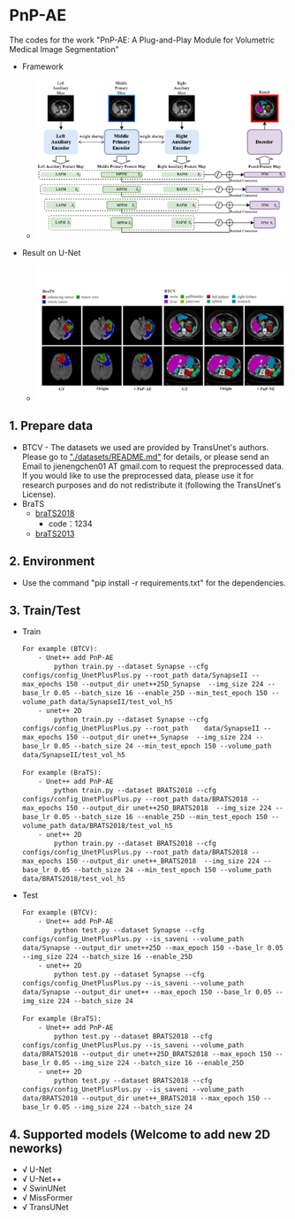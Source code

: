 # PnP-AE
The codes for the work "PnP-AE: A Plug-and-Play Module for Volumetric Medical Image Segmentation"
- Framework
    - ![](./figures/framework.png)

- Result on U-Net
    - ![](./figures/result.png)

## 1. Prepare data
- BTCV
      - The datasets we used are provided by TransUnet's authors. Please go to ["./datasets/README.md"](datasets/README.md) for details, or please send an Email to jienengchen01 AT gmail.com to request the preprocessed data. If you would like to use the preprocessed data, please use it for research purposes and do not redistribute it (following the TransUnet's License).
- BraTS
     - [braTS2018](https://pan.baidu.com/s/1A7xRvpNZgl-tgDnpCvU1Pg)
          -  code：1234
     - [braTS2013](https://www.smir.ch/BRATS/Start2013)


## 2. Environment

- Use the command "pip install -r requirements.txt" for the dependencies.

## 3. Train/Test

- Train
    ```
    For example (BTCV):
        - Unet++ add PnP-AE 
            python train.py --dataset Synapse --cfg configs/config_UnetPlusPlus.py --root_path data/SynapseII --max_epochs 150 --output_dir unet++25D_Synapse  --img_size 224 --base_lr 0.05 --batch_size 16 --enable_25D --min_test_epoch 150 --volume_path data/SynapseII/test_vol_h5
        - unet++ 2D
            python train.py --dataset Synapse --cfg configs/config_UnetPlusPlus.py --root_path    data/SynapseII --max_epochs 150 --output_dir unet++_Synapse  --img_size 224 --base_lr 0.05 --batch_size 24 --min_test_epoch 150 --volume_path data/SynapseII/test_vol_h5
    
    For example (BraTS):
        - Unet++ add PnP-AE 
            python train.py --dataset BRATS2018 --cfg configs/config_UnetPlusPlus.py --root_path data/BRATS2018 --max_epochs 150 --output_dir unet++25D_BRATS2018  --img_size 224 --base_lr 0.05 --batch_size 16 --enable_25D --min_test_epoch 150 --volume_path data/BRATS2018/test_vol_h5
        - unet++ 2D
            python train.py --dataset BRATS2018 --cfg configs/config_UnetPlusPlus.py --root_path data/BRATS2018 --max_epochs 150 --output_dir unet++_BRATS2018  --img_size 224 --base_lr 0.05 --batch_size 24 --min_test_epoch 150 --volume_path data/BRATS2018/test_vol_h5
    ```
    
- Test
    ```
    For example (BTCV):
        - Unet++ add PnP-AE 
            python test.py --dataset Synapse --cfg configs/config_UnetPlusPlus.py --is_saveni --volume_path data/Synapse --output_dir unet++25D --max_epoch 150 --base_lr 0.05 --img_size 224 --batch_size 16 --enable_25D
        - unet++ 2D
            python test.py --dataset Synapse --cfg configs/config_UnetPlusPlus.py --is_saveni --volume_path data/Synapse --output_dir unet++ --max_epoch 150 --base_lr 0.05 --img_size 224 --batch_size 24
    
    For example (BraTS):
        - Unet++ add PnP-AE 
            python test.py --dataset BRATS2018 --cfg configs/config_UnetPlusPlus.py --is_saveni --volume_path data/BRATS2018 --output_dir unet++25D_BRATS2018 --max_epoch 150 --base_lr 0.05 --img_size 224 --batch_size 16 --enable_25D
        - unet++ 2D
            python test.py --dataset BRATS2018 --cfg configs/config_UnetPlusPlus.py --is_saveni --volume_path data/BRATS2018 --output_dir unet++_BRATS2018 --max_epoch 150 --base_lr 0.05 --img_size 224 --batch_size 24
    ```



## 4. Supported models (Welcome to add new 2D neworks)
- √ U-Net
- √ U-Net++
- √ SwinUNet
- √ MissFormer
- √ TransUNet
